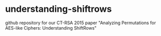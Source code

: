 # understanding-shiftrows
github repository for our CT-RSA 2015 paper "Analyzing Permutations for AES-like Ciphers: Understanding ShiftRows"
